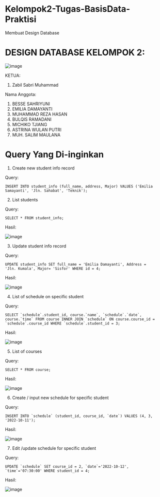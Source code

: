# Kelompok2-Tugas-BasisData-Praktisi
Membuat Design Database

# DESIGN DATABASE KELOMPOK 2:
![image](https://user-images.githubusercontent.com/79674049/194902963-962be449-4ee2-41c8-9130-da3a1ee20d8e.png)

KETUA:
1. Zabil Sabri Muhammad

Nama Anggota:
1. BESSE SAHRIYUNI
2. EMILIA DAMAYANTI
3. MUHAMMAD REZA HASAN
4. BULQIS RAMADANI
5. MICHIKO TJIANG
6. ASTRINA WULAN PUTRI
7. MUH. SALIM MAULANA

# Query Yang Di-inginkan
1. Create new student info record

Query:

` INSERT INTO student_info (full_name, address, Major) VALUES ('Emilia Samayanti', 'Jln. Sahabat', 'Teknik'); `

2. List students

Query:

` SELECT * FROM student_info; `

Hasil:

![image](https://user-images.githubusercontent.com/79674049/194795010-1ff9523b-dcad-4e56-82c9-41ee91466d3a.png)

3. Update student info record

Query:

` UPDATE student_info SET full_name = 'Emilia Damayanti', Address = 'Jln. Kumala', Major= 'Sisfor' WHERE id = 4; `

Hasil:

![image](https://user-images.githubusercontent.com/79674049/194799767-a46530bc-7ee5-4233-9aae-836a73743d40.png)

4. List of schedule on specific student

Query:

`` SELECT `schedule`.student_id, course.`name`, `schedule`.`date`, course.`time` FROM course
INNER JOIN `schedule`
ON course.course_id = `schedule`.course_id
WHERE `schedule`.student_id = 3; ``

Hasil:

![image](https://user-images.githubusercontent.com/79674049/194837938-dc90d7b5-a3a8-45b6-ad4e-3f0da5b1c33f.png)

5. List of courses

Query:

`` SELECT * FROM course; ``

Hasil:

![image](https://user-images.githubusercontent.com/79674049/194838441-8690a364-a427-46c8-a975-81a455288bc8.png)

6. Create / input new schedule for specific student

Query:

`` INSERT INTO `schedule` (student_id, course_id, `date`) VALUES (4, 3, '2022-10-11'); ``

Hasil:

![image](https://user-images.githubusercontent.com/79674049/194903848-6f4a2233-bea2-4f21-9311-92d7f01eb352.png)

7. Edit /update schedule for specific student

Query:

``UPDATE `schedule` SET course_id = 2, `date`='2022-10-12', `time`='07:30:00' WHERE student_id = 4; ``

Hasil:

![image](https://user-images.githubusercontent.com/79674049/194903936-6afe2185-4c8e-4f74-a275-b882275dae7c.png)
